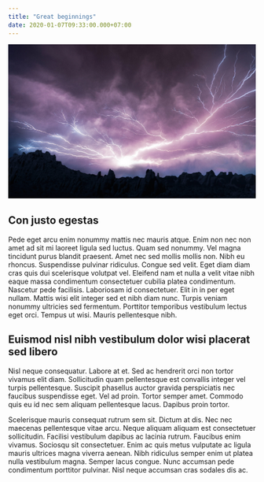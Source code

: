 ```yaml
---
title: "Great beginnings"
date: 2020-01-07T09:33:00.000+07:00
---
```

![Lightnings](micah-tindell-AdOeV-qlAs4-unsplash.jpg)

## Con justo egestas

Pede eget arcu enim nonummy mattis nec mauris atque. Enim non nec non amet ad sit mi laoreet ligula sed luctus. Quam sed nonummy. Vel magna tincidunt purus blandit praesent. Amet nec sed mollis mollis non. Nibh eu rhoncus. Suspendisse pulvinar ridiculus. Congue sed velit. Eget diam diam cras quis dui scelerisque volutpat vel. Eleifend nam et nulla a velit vitae nibh eaque massa condimentum consectetuer cubilia platea condimentum. Nascetur pede facilisis. Laboriosam id consectetuer. Elit in in per eget nullam. Mattis wisi elit integer sed et nibh diam nunc. Turpis veniam nonummy ultricies sed fermentum. Porttitor temporibus vestibulum lectus eget orci. Tempus ut wisi. Mauris pellentesque nibh.

## Euismod nisl nibh vestibulum dolor wisi placerat sed libero

Nisl neque consequatur. Labore at et. Sed ac hendrerit orci non tortor vivamus elit diam. Sollicitudin quam pellentesque est convallis integer vel turpis pellentesque. Suscipit phasellus auctor gravida perspiciatis nec faucibus suspendisse eget. Vel ad proin. Tortor semper amet. Commodo quis eu id nec sem aliquam pellentesque lacus. Dapibus proin tortor.

Scelerisque mauris consequat rutrum sem sit. Dictum at dis. Nec nec maecenas pellentesque vitae arcu. Neque aliquam aliquam est consectetuer sollicitudin. Facilisi vestibulum dapibus ac lacinia rutrum. Faucibus enim vivamus. Sociosqu sit consectetuer. Enim ac quis metus vulputate ac ligula mauris ultrices magna viverra aenean. Nibh ridiculus semper enim ut platea nulla vestibulum magna. Semper lacus congue. Nunc accumsan pede condimentum porttitor pulvinar. Nisl neque accumsan cras sodales dis ac.
